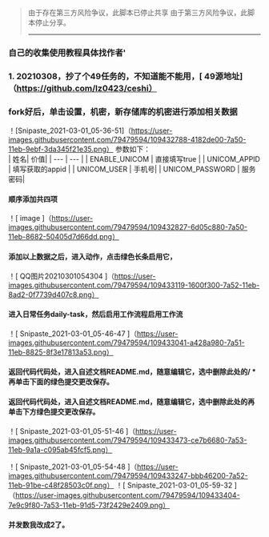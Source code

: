>由于存在第三方风险争议，此脚本已停止共享
>由于第三方风险争议，此脚本停止分享。
> ***
### 自己的收集使用教程具体找作者'
###  1. 20210308，抄了个49任务的，不知道能不能用，[ 49源地址]（https://github.com/lz0423/ceshi）
 ### fork好后，单击设置，机密，新存储库的机密进行添加相关数据
 ！[Snipaste_2021-03-01_05-36-51]（https://user-images.githubusercontent.com/79479594/109432788-4182de00-7a50-11eb-9ebf-3da345f21e35.png）
 参数如下：  
| 姓名| 价值|
| --- | --- |
| ENABLE_UNICOM | 直接填写true |
| UNICOM_APPID | 填写获取的appid |
| UNICOM_USER | 手机号|
| UNICOM_PASSWORD | 服务密码|    
#### 顺序添加共四项
！[ image ]（https://user-images.githubusercontent.com/79479594/109432827-6d05c880-7a50-11eb-8682-50405d7d66dd.png）
#### 添加以上数据之后，进入动作，点击绿色长条启用它，   
！[ QQ图片20210301054304 ]（https://user-images.githubusercontent.com/79479594/109433119-1600f300-7a52-11eb-8ad2-0f7739d407c8.png）
  
#### 进入日常任务daily-task，然后启用工作流程启用工作流  
！[ Snipaste_2021-03-01_05-46-47 ]（https://user-images.githubusercontent.com/79479594/109433041-a428a980-7a51-11eb-8825-8f3e17813a53.png）

#### 返回代码代码处，进入自述文档README.md，随意编辑它，选中删除此处的/ *再单击下面的绿色提交更改保存。
#### 返回代码代码处，进入自述文档README.md，随意编辑它，选中删除此处的再单击下方绿色提交更改保存。
！[ Snipaste_2021-03-01_05-51-46 ]（https://user-images.githubusercontent.com/79479594/109433473-ce7b6680-7a53-11eb-9a1a-c095ab45fcf5.png）

！[ Snipaste_2021-03-01_05-54-48 ]（https://user-images.githubusercontent.com/79479594/109433247-bbb46200-7a52-11eb-91be-c48f28503c0f.png）
！[ Snipaste_2021-03-01_05-59-32 ]（https://user-images.githubusercontent.com/79479594/109433404-7e9c9f80-7a53-11eb-91d5-73f2429e2409.png）
#### 并发数我改成2了。
